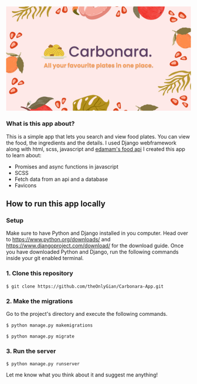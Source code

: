 ![Site view!](/images/site-view.png)
### What is this app about?
This is a simple app that lets you search and view food plates. You can view the food, the ingredients and the details.
I used Django webframework along with html, scss, javascript and [edamam's food api](https://www.edamam.com/)
I created this app to learn about:
- Promises and async functions in javascript
- SCSS
- Fetch data from an api and a database
- Favicons

## How to run this app locally
### Setup
Make sure to have Python and Django  installed in you computer. Head over to https://www.python.org/downloads/ and https://www.djangoproject.com/download/ for the download guide.
Once you have downloaded Python and Django, run the following commands inside your git enabled terminal.
### 1. Clone this repository
```
$ git clone https://github.com/theOnlyGian/Carbonara-App.git
```
### 2. Make the migrations
Go to the project's directory and execute the following commands.

```
$ python manage.py makemigrations
```
```
$ python manage.py migrate
```
### 3. Run the server
```
$ python manage.py runserver
```
Let me know what you think about it and suggest me anything!
